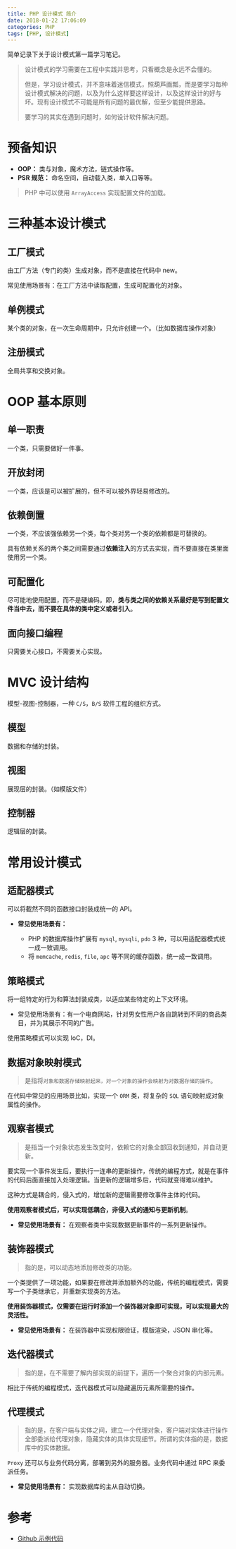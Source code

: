 ```yaml
---
title: PHP 设计模式 简介
date: 2018-01-22 17:06:09
categories: PHP
tags: [PHP, 设计模式]
---
```


简单记录下关于设计模式第一篇学习笔记。

> 设计模式的学习需要在工程中实践并思考，只看概念是永远不会懂的。
>
>    但是，学习设计模式，并不意味着迷信模式，照葫芦画瓢，而是要学习每种设计模式解决的问题，以及为什么这样要这样设计，以及这样设计的好与坏。现有设计模式不可能是所有问题的最优解，但至少能提供思路。
>
> 要学习的其实在遇到问题时，如何设计软件解决问题。

# 预备知识

- **OOP：** 类与对象，魔术方法，链式操作等。
- **PSR 规范：** 命名空间，自动载入类，单入口等等。

> PHP 中可以使用 `ArrayAccess` 实现配置文件的加载。

<!--more-->

# 三种基本设计模式

## 工厂模式

由工厂方法（专门的类）生成对象，而不是直接在代码中 new。

常见使用场景有：在工厂方法中读取配置，生成可配置化的对象。

## 单例模式

某个类的对象，在一次生命周期中，只允许创建一个。（比如数据库操作对象）

## 注册模式

全局共享和交换对象。

# OOP 基本原则

## 单一职责

一个类，只需要做好一件事。

## 开放封闭

一个类，应该是可以被扩展的，但不可以被外界轻易修改的。

## 依赖倒置

一个类，不应该强依赖另一个类，每个类对另一个类的依赖都是可替换的。

具有依赖关系的两个类之间需要通过**依赖注入**的方式去实现，而不要直接在类里面使用另一个类。

## 可配置化

尽可能地使用配置，而不是硬编码。即，**类与类之间的依赖关系最好是写到配置文件当中去，而不要在具体的类中定义或者引入**。

## 面向接口编程

只需要关心接口，不需要关心实现。

# MVC 设计结构

模型-视图-控制器，一种 `C/S`，`B/S` 软件工程的组织方式。

## 模型

数据和存储的封装。

## 视图

展现层的封装。（如模版文件）

## 控制器

逻辑层的封装。

# 常用设计模式

## 适配器模式

可以将截然不同的函数接口封装成统一的 API。

- **常见使用场景有：**

  - PHP 的数据库操作扩展有 `mysql`, `mysqli`, `pdo` 3 种，可以用适配器模式统一成一致调用。
  - 将 `memcache`, `redis`, `file`, `apc` 等不同的缓存函数，统一成一致调用。
 
 
## 策略模式

将一组特定的行为和算法封装成类，以适应某些特定的上下文环境。

- 常见使用场景有：有一个电商网站，针对男女性用户各自跳转到不同的商品类目，并为其展示不同的广告。

使用策略模式可以实现 IoC，DI。

## 数据对象映射模式

> 是指将`对象和数据存储映射起来，对一个对象的操作会映射为对数据存储的操作`。

在代码中常见的应用场景比如，实现一个 `ORM` 类，将复杂的 `SQL` 语句映射成对象属性的操作。

## 观察者模式

> 是指当一个对象状态发生改变时，依赖它的对象全部回收到通知，并自动更新。

要实现一个事件发生后，要执行一连串的更新操作，传统的编程方式，就是在事件的代码后面直接加入处理逻辑。当更新的逻辑增多后，代码就变得难以维护。

这种方式是耦合的，侵入式的，增加新的逻辑需要修改事件主体的代码。

**使用观察者模式后，可以实现低耦合，非侵入式的通知与更新机制**。

- **常见使用场景有：** 在观察者类中实现数据更新事件的一系列更新操作。

## 装饰器模式

> 指的是，可以动态地添加修改类的功能。

一个类提供了一项功能，如果要在修改并添加额外的功能，传统的编程模式，需要写一个子类继承它，并重新实现类的方法。

**使用装饰器模式，仅需要在运行时添加一个装饰器对象即可实现，可以实现最大的灵活性。**

- **常见使用场景有：** 在装饰器中实现权限验证，模版渲染，JSON 串化等。


## 迭代器模式

> 指的是，在不需要了解内部实现的前提下，遍历一个聚合对象的内部元素。

相比于传统的编程模式，迭代器模式可以隐藏遍历元素所需要的操作。


## 代理模式

> 指的是，在客户端与实体之间，建立一个代理对象，客户端对实体进行操作全部委派给代理对象，隐藏实体的具体实现细节。所谓的实体指的是，数据库中的实体数据。

`Proxy` 还可以与业务代码分离，部署到另外的服务器。业务代码中通过 RPC 来委派任务。

- **常见使用场景有：** 实现数据库的主从自动切换。


# 参考

- [Github 示例代码](https://github.com/ckwongloy/lbd/tree/master/design-pattern)